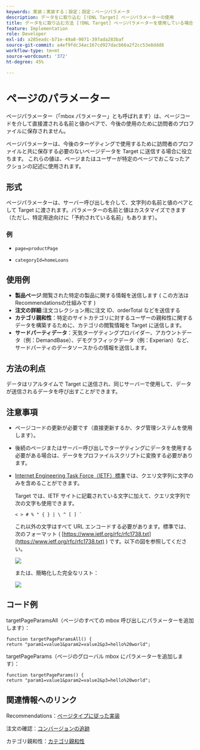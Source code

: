 ```yaml
---
keywords: 実装；実装する；設定；設定；ページパラメータ
description: データをに取り込む [!DNL Target] ページパラメーターの使用
title: データをに取り込む方法 [!DNL Target] ページパラメーターを使用している場合
feature: Implementation
role: Developer
exl-id: a285eadc-b71e-49a8-9071-397ada283baf
source-git-commit: a4ef9fdc34ac167cd927dacb66a2f2cc53e8ddd8
workflow-type: tm+mt
source-wordcount: '372'
ht-degree: 45%

---
```


# ページのパラメーター

ページパラメーター（「mbox パラメーター」とも呼ばれます）は、ページコードを介して直接渡される名前と値のペアで、今後の使用のために訪問者のプロファイルに保存されません。

ページパラメーターは、今後のターゲティングで使用するために訪問者のプロファイルと共に保存する必要のないページデータを Target に送信する場合に役立ちます。 これらの値は、ページまたはユーザーが特定のページでおこなったアクションの記述に使用されます。

## 形式

ページパラメーターは、サーバー呼び出しを介して、文字列の名前と値のペアとして Target に渡されます。パラメーターの名前と値はカスタマイズできます（ただし、特定用途向けに「予約されている名前」もあります）。

### 例

* `page=productPage`

* `categoryId=homeLoans`

## 使用例

* **製品ページ**:閲覧された特定の製品に関する情報を送信します ( この方法はRecommendationsの仕組みです )
* **注文の詳細**:注文コレクション用に注文 ID、orderTotal などを送信する
* **カテゴリ親和性**：特定のサイトカテゴリに対するユーザーの親和性に関するデータを構築するために、カテゴリの閲覧情報を Target に送信します。
* **サードパーティデータ**：天気ターゲティングプロバイダー、アカウントデータ（例：DemandBase）、デモグラフィックデータ（例：Experian）など、サードパーティのデータソースからの情報を送信します。

## 方法の利点

データはリアルタイムで Target に送信され、同じサーバーで使用して、データが送信されるデータを呼び出すことができます。

## 注意事項

* ページコードの更新が必要です（直接更新するか、タグ管理システムを使用します）。
* 後続のページまたはサーバー呼び出しでターゲティングにデータを使用する必要がある場合は、データをプロファイルスクリプトに変換する必要があります。
* [Internet Engineering Task Force（IETF）標準](https://www.ietf.org/rfc/rfc3986.txt)では、クエリ文字列に文字のみを含めることができます。

   Target では、IETF サイトに記載されている文字に加えて、クエリ文字列で次の文字も使用できます。

   ```< > # % " { } | \ ^ [ ] ` ```

   これ以外の文字はすべて URL エンコードする必要があります。標準では、次のフォーマット ( [https://www.ietf.org/rfc/rfc1738.txt](https://www.ietf.org/rfc/rfc1738.txt) ) です。以下の図を参照してください。

   ![](assets/ietf1.png)

   または、簡略化した完全なリスト：

   ![](assets/ietf2.png)

## コード例

targetPageParamsAll（ページのすべての mbox 呼び出しにパラメーターを追加します）：

`function targetPageParamsAll() { return "param1=value1&param2=value2&p3=hello%20world";`

targetPageParams（ページのグローバル mbox にパラメーターを追加します）：

`function targetPageParams() { return "param1=value1&param2=value2&p3=hello%20world";`

## 関連情報へのリンク

Recommendations：[ページタイプに従った実装](/help/c-recommendations/plan-implement.md#reference_DE38BB07BD3C4511B176CDAB45E126FC)

注文の確認：[コンバージョンの追跡](/help/c-implementing-target/c-implementing-target-for-client-side-web/how-to-deployatjs/implementing-target-without-a-tag-manager.md#task_E85D2F64FEB84201A594F2288FABF053)

カテゴリ親和性：[カテゴリ親和性](/help/c-target/c-visitor-profile/category-affinity.md#concept_75EC1E1123014448B8B92AD16B2D72CC)

